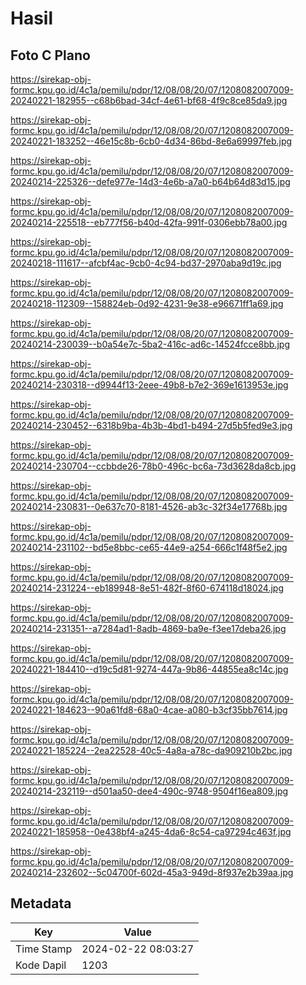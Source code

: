 # Hasil

## Foto C Plano

https://sirekap-obj-formc.kpu.go.id/4c1a/pemilu/pdpr/12/08/08/20/07/1208082007009-20240221-182955--c68b6bad-34cf-4e61-bf68-4f9c8ce85da9.jpg

https://sirekap-obj-formc.kpu.go.id/4c1a/pemilu/pdpr/12/08/08/20/07/1208082007009-20240221-183252--46e15c8b-6cb0-4d34-86bd-8e6a69997feb.jpg

https://sirekap-obj-formc.kpu.go.id/4c1a/pemilu/pdpr/12/08/08/20/07/1208082007009-20240214-225326--defe977e-14d3-4e6b-a7a0-b64b64d83d15.jpg

https://sirekap-obj-formc.kpu.go.id/4c1a/pemilu/pdpr/12/08/08/20/07/1208082007009-20240214-225518--eb777f56-b40d-42fa-991f-0306ebb78a00.jpg

https://sirekap-obj-formc.kpu.go.id/4c1a/pemilu/pdpr/12/08/08/20/07/1208082007009-20240218-111617--afcbf4ac-9cb0-4c94-bd37-2970aba9d19c.jpg

https://sirekap-obj-formc.kpu.go.id/4c1a/pemilu/pdpr/12/08/08/20/07/1208082007009-20240218-112309--158824eb-0d92-4231-9e38-e96671ff1a69.jpg

https://sirekap-obj-formc.kpu.go.id/4c1a/pemilu/pdpr/12/08/08/20/07/1208082007009-20240214-230039--b0a54e7c-5ba2-416c-ad6c-14524fcce8bb.jpg

https://sirekap-obj-formc.kpu.go.id/4c1a/pemilu/pdpr/12/08/08/20/07/1208082007009-20240214-230318--d9944f13-2eee-49b8-b7e2-369e1613953e.jpg

https://sirekap-obj-formc.kpu.go.id/4c1a/pemilu/pdpr/12/08/08/20/07/1208082007009-20240214-230452--6318b9ba-4b3b-4bd1-b494-27d5b5fed9e3.jpg

https://sirekap-obj-formc.kpu.go.id/4c1a/pemilu/pdpr/12/08/08/20/07/1208082007009-20240214-230704--ccbbde26-78b0-496c-bc6a-73d3628da8cb.jpg

https://sirekap-obj-formc.kpu.go.id/4c1a/pemilu/pdpr/12/08/08/20/07/1208082007009-20240214-230831--0e637c70-8181-4526-ab3c-32f34e17768b.jpg

https://sirekap-obj-formc.kpu.go.id/4c1a/pemilu/pdpr/12/08/08/20/07/1208082007009-20240214-231102--bd5e8bbc-ce65-44e9-a254-666c1f48f5e2.jpg

https://sirekap-obj-formc.kpu.go.id/4c1a/pemilu/pdpr/12/08/08/20/07/1208082007009-20240214-231224--eb189948-8e51-482f-8f60-674118d18024.jpg

https://sirekap-obj-formc.kpu.go.id/4c1a/pemilu/pdpr/12/08/08/20/07/1208082007009-20240214-231351--a7284ad1-8adb-4869-ba9e-f3ee17deba26.jpg

https://sirekap-obj-formc.kpu.go.id/4c1a/pemilu/pdpr/12/08/08/20/07/1208082007009-20240221-184410--d19c5d81-9274-447a-9b86-44855ea8c14c.jpg

https://sirekap-obj-formc.kpu.go.id/4c1a/pemilu/pdpr/12/08/08/20/07/1208082007009-20240221-184623--90a61fd8-68a0-4cae-a080-b3cf35bb7614.jpg

https://sirekap-obj-formc.kpu.go.id/4c1a/pemilu/pdpr/12/08/08/20/07/1208082007009-20240221-185224--2ea22528-40c5-4a8a-a78c-da909210b2bc.jpg

https://sirekap-obj-formc.kpu.go.id/4c1a/pemilu/pdpr/12/08/08/20/07/1208082007009-20240214-232119--d501aa50-dee4-490c-9748-9504f16ea809.jpg

https://sirekap-obj-formc.kpu.go.id/4c1a/pemilu/pdpr/12/08/08/20/07/1208082007009-20240221-185958--0e438bf4-a245-4da6-8c54-ca97294c463f.jpg

https://sirekap-obj-formc.kpu.go.id/4c1a/pemilu/pdpr/12/08/08/20/07/1208082007009-20240214-232602--5c04700f-602d-45a3-949d-8f937e2b39aa.jpg


## Metadata

| Key        | Value               |
| ---------- | ------------------- |
| Time Stamp | 2024-02-22 08:03:27 |
| Kode Dapil | 1203                |



